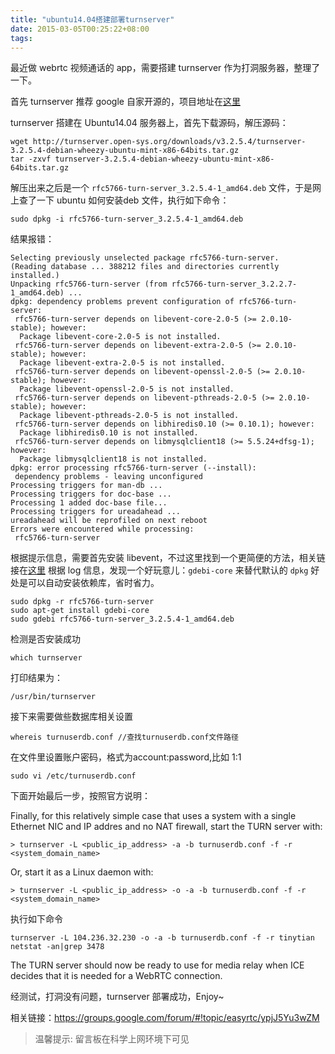 ```yaml
---
title: "ubuntu14.04搭建部署turnserver"
date: 2015-03-05T00:25:22+08:00
tags: 
---
```

最近做 webrtc 视频通话的 app，需要搭建 turnserver 作为打洞服务器，整理了一下。

首先 turnserver 推荐 google 自家开源的，项目地址在[这里](https://code.google.com/p/rfc5766-turn-server/)

turnserver 搭建在 Ubuntu14.04 服务器上，首先下载源码，解压源码：

```
wget http://turnserver.open-sys.org/downloads/v3.2.5.4/turnserver-3.2.5.4-debian-wheezy-ubuntu-mint-x86-64bits.tar.gz
tar -zxvf turnserver-3.2.5.4-debian-wheezy-ubuntu-mint-x86-64bits.tar.gz
```
解压出来之后是一个 `rfc5766-turn-server_3.2.5.4-1_amd64.deb` 文件，于是网上查了一下 ubuntu 如何安装deb 文件，执行如下命令：

```
sudo dpkg -i rfc5766-turn-server_3.2.5.4-1_amd64.deb
```

结果报错：

```
Selecting previously unselected package rfc5766-turn-server.
(Reading database ... 388212 files and directories currently installed.)
Unpacking rfc5766-turn-server (from rfc5766-turn-server_3.2.2.7-1_amd64.deb) ...
dpkg: dependency problems prevent configuration of rfc5766-turn-server:
 rfc5766-turn-server depends on libevent-core-2.0-5 (>= 2.0.10-stable); however:
  Package libevent-core-2.0-5 is not installed.
 rfc5766-turn-server depends on libevent-extra-2.0-5 (>= 2.0.10-stable); however:
  Package libevent-extra-2.0-5 is not installed.
 rfc5766-turn-server depends on libevent-openssl-2.0-5 (>= 2.0.10-stable); however:
  Package libevent-openssl-2.0-5 is not installed.
 rfc5766-turn-server depends on libevent-pthreads-2.0-5 (>= 2.0.10-stable); however:
  Package libevent-pthreads-2.0-5 is not installed.
 rfc5766-turn-server depends on libhiredis0.10 (>= 0.10.1); however:
  Package libhiredis0.10 is not installed.
 rfc5766-turn-server depends on libmysqlclient18 (>= 5.5.24+dfsg-1); however:
  Package libmysqlclient18 is not installed.
dpkg: error processing rfc5766-turn-server (--install):
 dependency problems - leaving unconfigured
Processing triggers for man-db ...
Processing triggers for doc-base ...
Processing 1 added doc-base file...
Processing triggers for ureadahead ...
ureadahead will be reprofiled on next reboot
Errors were encountered while processing:
 rfc5766-turn-server
```
根据提示信息，需要首先安装 libevent，不过这里找到一个更简便的方法，相关链接在[这里](https://code.google.com/p/rfc5766-turn-server/issues/detail?id=103)
根据 log 信息，发现一个好玩意儿：`gdebi-core` 来替代默认的 `dpkg` 好处是可以自动安装依赖库，省时省力。 

```
sudo dpkg -r rfc5766-turn-server
sudo apt-get install gdebi-core
sudo gdebi rfc5766-turn-server_3.2.5.4-1_amd64.deb
```
检测是否安装成功

```
which turnserver
```
打印结果为：

```
/usr/bin/turnserver
```

接下来需要做些数据库相关设置

```
whereis turnuserdb.conf //查找turnuserdb.conf文件路径
```
在文件里设置账户密码，格式为account:password,比如 1:1

```
sudo vi /etc/turnuserdb.conf 
```
下面开始最后一步，按照官方说明：

Finally, for this relatively simple case that uses a system with a single Ethernet NIC and IP addres and no NAT firewall, start the TURN server with:

```
> turnserver -L <public_ip_address> -a -b turnuserdb.conf -f -r <system_domain_name>
```

Or, start it as a Linux daemon with:

```
> turnserver -L <public_ip_address> -o -a -b turnuserdb.conf -f -r <system_domain_name>
```
执行如下命令

```
turnserver -L 104.236.32.230 -o -a -b turnuserdb.conf -f -r tinytian
netstat -an|grep 3478
```
The TURN server should now be ready to use for media relay when ICE decides that it is needed for a WebRTC connection.

经测试，打洞没有问题，turnserver 部署成功，Enjoy~

相关链接：<https://groups.google.com/forum/#!topic/easyrtc/ypjJ5Yu3wZM>

>温馨提示: 留言板在科学上网环境下可见